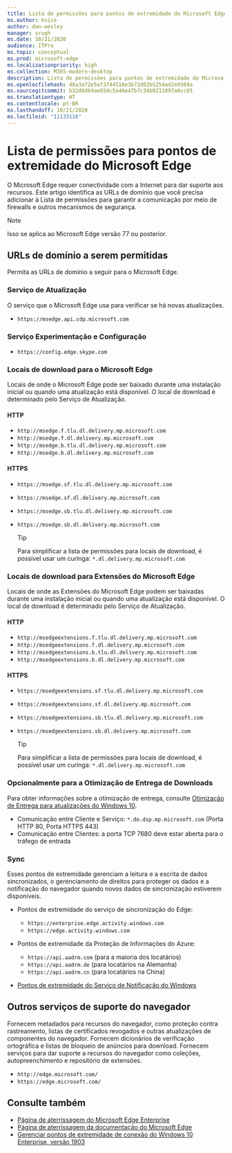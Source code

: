 ```yaml
---
title: Lista de permissões para pontos de extremidade do Microsoft Edge
ms.author: kvice
author: dan-wesley
manager: srugh
ms.date: 10/21/2020
audience: ITPro
ms.topic: conceptual
ms.prod: microsoft-edge
ms.localizationpriority: high
ms.collection: M365-modern-desktop
description: Lista de permissões para pontos de extremidade do Microsoft Edge
ms.openlocfilehash: 48a3a72e5af3744516e3b72d02b5254ad2e0504a
ms.sourcegitcommit: b32d8d64ae65dc5a46e47b7c34b0211097a0cc65
ms.translationtype: HT
ms.contentlocale: pt-BR
ms.lasthandoff: 10/21/2020
ms.locfileid: "11133116"
---
```

# Lista de permissões para pontos de extremidade do Microsoft Edge

O Microsoft Edge requer conectividade com a Internet para dar suporte aos recursos. Este artigo identifica as URLs de domínio que você precisa adicionar à Lista de permissões para garantir a comunicação por meio de firewalls e outros mecanismos de segurança.

> [!NOTE]
> Isso se aplica ao Microsoft Edge versão 77 ou posterior.

## URLs de domínio a serem permitidas

Permita as URLs de domínio a seguir para o Microsoft Edge.

### Serviço de Atualização

O serviço que o Microsoft Edge usa para verificar se há novas atualizações.

- `https://msedge.api.cdp.microsoft.com`

### Serviço Experimentação e Configuração

- `https://config.edge.skype.com`

### Locais de download para o Microsoft Edge

Locais de onde o Microsoft Edge pode ser baixado durante uma instalação inicial ou quando uma atualização está disponível. O local de download é determinado pelo Serviço de Atualização.

#### HTTP

- `http://msedge.f.tlu.dl.delivery.mp.microsoft.com`
- `http://msedge.f.dl.delivery.mp.microsoft.com`
- `http://msedge.b.tlu.dl.delivery.mp.microsoft.com`
- `http://msedge.b.dl.delivery.mp.microsoft.com`

#### HTTPS

- `https://msedge.sf.tlu.dl.delivery.mp.microsoft.com`
- `https://msedge.sf.dl.delivery.mp.microsoft.com`
- `https://msedge.sb.tlu.dl.delivery.mp.microsoft.com`
- `https://msedge.sb.dl.delivery.mp.microsoft.com`

  > [!TIP]
  > Para simplificar a lista de permissões para locais de download, é possível usar um curinga: `*.dl.delivery.mp.microsoft.com`

### Locais de download para Extensões do Microsoft Edge

Locais de onde as Extensões do Microsoft Edge podem ser baixadas durante uma instalação inicial ou quando uma atualização está disponível. O local de download é determinado pelo Serviço de Atualização.

#### HTTP

- `http://msedgeextensions.f.tlu.dl.delivery.mp.microsoft.com`
- `http://msedgeextensions.f.dl.delivery.mp.microsoft.com`
- `http://msedgeextensions.b.tlu.dl.delivery.mp.microsoft.com`
- `http://msedgeextensions.b.dl.delivery.mp.microsoft.com`

#### HTTPS

- `https://msedgeextensions.sf.tlu.dl.delivery.mp.microsoft.com`
- `https://msedgeextensions.sf.dl.delivery.mp.microsoft.com`
- `https://msedgeextensions.sb.tlu.dl.delivery.mp.microsoft.com`
- `https://msedgeextensions.sb.dl.delivery.mp.microsoft.com`

  > [!TIP]
  > Para simplificar a lista de permissões para locais de download, é possível usar um curinga: `*.dl.delivery.mp.microsoft.com`

### Opcionalmente para a Otimização de Entrega de Downloads

Para obter informações sobre a otimização de entrega, consulte [Otimização de Entrega para atualizações do Windows 10](https://aka.ms/waas-do).

- Comunicação entre Cliente e Serviço: `*.do.dsp.mp.microsoft.com` (Porta HTTP 80, Porta HTTPS 443)
- Comunicação entre Clientes: a porta TCP 7680 deve estar aberta para o tráfego de entrada

### Sync

Esses pontos de extremidade gerenciam a leitura e a escrita de dados sincronizados, o gerenciamento de direitos para proteger os dados e a notificação do navegador quando novos dados de sincronização estiverem disponíveis.

- Pontos de extremidade do serviço de sincronização do Edge:

  - `https://enterprise.edge.activity.windows.com`
  - `https://edge.activity.windows.com`

- Pontos de extremidade da Proteção de Informações do Azure:

  - `https://api.aadrm.com` (para a maioria dos locatários)
  - `https://api.aadrm.de` (para locatários na Alemanha)
  - `https://api.aadrm.cn` (para locatários na China)

- [Pontos de extremidade do Serviço de Notificação do Windows](https://docs.microsoft.com/windows/uwp/design/shell/tiles-and-notifications/firewall-allowlist-config)

## Outros serviços de suporte do navegador

Fornecem metadados para recursos do navegador, como proteção contra rastreamento, listas de certificados revogados e outras atualizações de componentes do navegador. Fornecem dicionários de verificação ortográfica e listas de bloqueio de anúncios para download. Fornecem serviços para dar suporte a recursos do navegador como coleções, autopreenchimento e repositório de extensões.

- `http://edge.microsoft.com/`
- `https://edge.microsoft.com/`

## Consulte também

- [Página de aterrissagem do Microsoft Edge Enterprise](https://aka.ms/EdgeEnterprise)
- [Página de aterrissagem da documentação do Microsoft Edge](https://docs.microsoft.com/DeployEdge/)
- [Gerenciar pontos de extremidade de conexão do Windows 10 Enterprise, versão 1903](https://docs.microsoft.com/windows/privacy/manage-windows-1903-endpoints)
